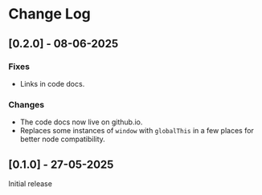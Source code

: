 # Change Log

## [0.2.0] - 08-06-2025

### Fixes
- Links in code docs.

### Changes
- The code docs now live on github.io.
- Replaces some instances of `window` with `globalThis` in a few places for better node compatibility.

## [0.1.0] - 27-05-2025

Initial release